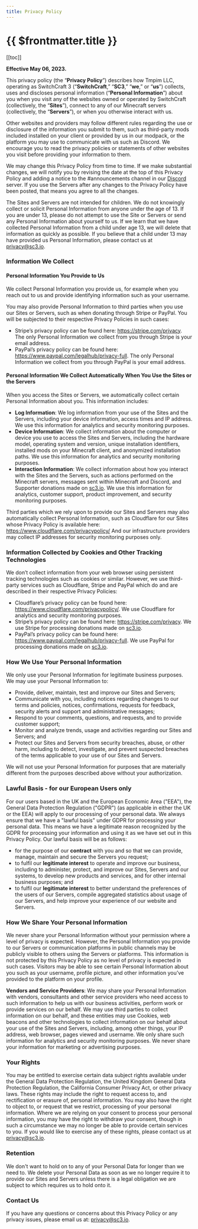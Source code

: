 ```yaml
---
title: Privacy Policy
---
```


# {{ $frontmatter.title }}

[[toc]]

**Effective May 06, 2023.**

This privacy policy (the “**Privacy Policy**”) describes how Tmpim LLC, operating as SwitchCraft 3 (“**SwitchCraft**,”
“**SC3**,” “**we**,” or “**us**”) collects, uses and discloses personal information (“**Personal Information**”) about
you when you visit any of the websites owned or operated by SwitchCraft (collectively, the “**Sites**”), connect to any
of our Minecraft servers (collectively, the “**Servers**”), or when you otherwise interact with us.

Other websites and providers may follow different rules regarding the use or disclosure of the information you submit to
them, such as third-party mods included installed on your client or provided by us in our modpack, or the platform you
may use to communicate with us such as Discord. We encourage you to read the privacy policies or statements of other
websites you visit before providing your information to them.

We may change this Privacy Policy from time to time. If we make substantial changes, we will notify you by revising the
date at the top of this Privacy Policy and adding a notice to the #announcements channel in our
[Discord](https://discord.sc3.io) server. If you use the Servers after any changes to the Privacy Policy have been
posted, that means you agree to all the changes.

The Sites and Servers are not intended for children. We do not knowingly collect or solicit Personal Information from
anyone under the age of 13. If you are under 13, please do not attempt to use the Site or Servers or send any Personal
Information about yourself to us. If we learn that we have collected Personal Information from a child under age 13, we
will delete that information as quickly as possible. If you believe that a child under 13 may have provided us Personal
Information, please contact us at <privacy@sc3.io>.

### Information We Collect
#### Personal Information You Provide to Us
We collect Personal Information you provide us, for example when you reach out to us and provide identifying information
such as your username.

You may also provide Personal Information to third parties when you use our Sites or Servers, such as when donating
through Stripe or PayPal. You will be subjected to their respective Privacy Policies in such cases:

- Stripe’s privacy policy can be found here: <https://stripe.com/privacy>. The only Personal Information we collect from
  you through Stripe is your email address.
- PayPal’s privacy policy can be found here: <https://www.paypal.com/legalhub/privacy-full>. The only Personal 
  Information we collect from you through PayPal is your email address.

#### Personal Information We Collect Automatically When You Use the Sites or the Servers 
When you access the Sites or Servers, we automatically collect certain Personal Information about you. This information 
includes:

- **Log Information**: We log information from your use of the Sites and the Servers, including your device information,
  access times and IP address. We use this information for analytics and security monitoring purposes.
- **Device Information**: We collect information about the computer or device you use to access the Sites and Servers,
  including the hardware model, operating system and version, unique installation identifiers, installed mods on your
  Minecraft client, and anonymized installation paths. We use this information for analytics and security monitoring
  purposes.
- **Interaction Information**: We collect information about how you interact with the Sites and the Servers, such as
  actions performed on the Minecraft servers, messages sent within Minecraft and Discord, and Supporter donations made
  on [sc3.io](https://sc3.io). We use this information for analytics, customer support, product improvement, and 
  security monitoring purposes.

Third parties which we rely upon to provide our Sites and Servers may also automatically collect Personal Information,
such as Cloudflare for our Sites whose Privacy Policy is available here: <https://www.cloudflare.com/privacypolicy/>
And our infrastructure providers may collect IP addresses for security monitoring purposes only.

### Information Collected by Cookies and Other Tracking Technologies
We don’t collect information from your web browser using persistent tracking technologies such as cookies or similar.
However, we use third-party services such as Cloudflare, Stripe and PayPal which do and are described in their 
respective Privacy Policies:

- Cloudflare’s privacy policy can be found here: <https://www.cloudflare.com/privacypolicy/>. We use Cloudflare for 
  analytics and security monitoring purposes.
- Stripe’s privacy policy can be found here: <https://stripe.com/privacy>. We use Stripe for processing donations made
  on [sc3.io](https://sc3.io).
- PayPal’s privacy policy can be found here: <https://www.paypal.com/legalhub/privacy-full>. We use PayPal for 
  processing donations made on [sc3.io](https://sc3.io).

### How We Use Your Personal Information
We only use your Personal Information for legitimate business purposes. We may use your Personal Information to:

- Provide, deliver, maintain, test and improve our Sites and Servers;
- Communicate with you, including notices regarding changes to our terms and policies, notices, confirmations, requests
  for feedback, security alerts and support and administrative messages;
- Respond to your comments, questions, and requests, and to provide customer support;
- Monitor and analyze trends, usage and activities regarding our Sites and Servers; and
- Protect our Sites and Servers from security breaches, abuse, or other harm, including to detect, investigate, and
  prevent suspected breaches of the terms applicable to your use of our Sites and Servers.

We will not use your Personal Information for purposes that are materially different from the purposes described above
without your authorization.

### Lawful Basis - for our European Users only
For our users based in the UK and the European Economic Area ("EEA"), the General Data Protection Regulation ("GDPR")
(as applicable in either the UK or the EEA) will apply to our processing of your personal data. We always ensure that we
have a "lawful basis" under GDPR for processing your personal data. This means we have a legitimate reason recognized by
the GDPR for processing your information and using it as we have set out in this Privacy Policy. Our lawful basis will
be as follows:

- for the purpose of our **contract** with you and so that we can provide, manage, maintain and secure the Servers you
  request;
- to fulfil our **legitimate interest** to operate and improve our business, including to administer, protect, and
  improve our Sites, Servers and our systems, to develop new products and services, and for other internal business
  purposes; and
- to fulfil our **legitimate interest** to better understand the preferences of the users of our Servers, compile
  aggregated statistics about usage of our Servers, and help improve your experience of our website and Servers.

### How We Share Your Personal Information
We never share your Personal Information without your permission where a level of privacy is expected. However, the
Personal Information you provide to our Servers or communication platforms in public channels may be publicly visible to
others using the Servers or platforms. This information is not protected by this Privacy Policy as no level of privacy
is expected in such cases. Visitors may be able to see certain Personal Information about you such as your username,
profile picture, and other information you’ve provided to the platform on your profile.

**Vendors and Service Providers**: We may share your Personal Information with vendors, consultants and other service
providers who need access to such information to help us with our business activities, perform work or provide services
on our behalf. We may use third parties to collect information on our behalf, and these entities may use Cookies, web
beacons and other technologies to collect information on our behalf about your use of the Sites and Servers, including,
among other things, your IP address, web browser, pages viewed and username. We only share such information for
analytics and security monitoring purposes. We never share your information for marketing or advertising purposes.

### Your Rights
You may be entitled to exercise certain data subject rights available under the General Data Protection Regulation, the
United Kingdom General Data Protection Regulation, the California Consumer Privacy Act, or other privacy laws. These
rights may include the right to request access to, and rectification or erasure of, personal information. You may also
have the right to object to, or request that we restrict, processing of your personal information. Where we are relying
on your consent to process your personal information, you may have the right to withdraw your consent, though in such a
circumstance we may no longer be able to provide certain services to you. If you would like to exercise any of these
rights, please contact us at <privacy@sc3.io>.

### Retention
We don't want to hold on to any of your Personal Data for longer than we need to. We delete your Personal Data as soon
as we no longer require it to provide our Sites and Servers unless there is a legal obligation we are subject to which
requires us to hold onto it.

### Contact Us
If you have any questions or concerns about this Privacy Policy or any privacy issues, please email us at:
<privacy@sc3.io>.
